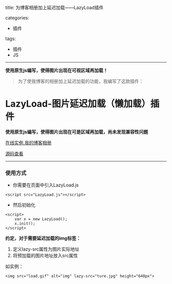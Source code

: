﻿title: 为博客相册加上延迟加载——LazyLoad插件

categories:
- 插件

tags:  
- 插件
- JS
---


**使用原生js编写，使得图片出现在可视区域再加载！**
<!-- more -->

> 为了使我博客的相册加上延迟加载的功能，我编写了这款插件：

# LazyLoad-图片延迟加载（懒加载）插件

**使用原生js编写，使得图片出现在可是区域再加载，尚未发现兼容性问题**

[在线实例,我的博客相册](http://gaoxianglyx.top/gallery/)

[源码查看](https://github.com/gaoxianglyx/LazyLoad)


---


### 使用方式
- 你需要在页面中引入LazyLoad.js

```
<script src="LazyLoad.js"></script>
```
- 然后初始化

```
<script>
    var x = new LazyLoad();
    x.init();
</script>
```
**约定，对于需要延迟加载的img标签：**  
1. 定义lazy-src属性为图片实际地址
2. 将预加载的图片地址放入src属性

如实例：

```
<img src="load.gif" alt="img" lazy-src="ture.jpg" height="640px">
```